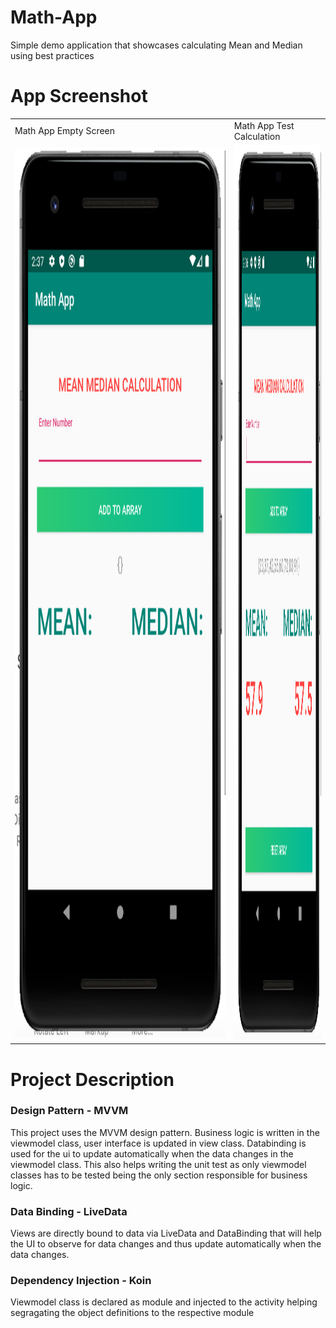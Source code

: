 # Math-App
Simple demo application that showcases calculating Mean and Median using best practices

# App Screenshot

<table>
  <tr>
    <td>Math App Empty Screen</td>
    <td>Math App Test Calculation</td>
  </tr>
  <tr>
    <td><img src="Screenshots/Screenshot1.png" width=704 height=1424></td>
    <td><img src="Screenshots/Screenshot2.png" width=222 height=1432></td>
  </tr>
</table>
 
# Project Description
 
### Design Pattern - MVVM
This project uses the MVVM design pattern. Business logic is written in the viewmodel class, user interface is updated in view class. Databinding is used for the ui to update automatically when the data changes in the viewmodel class. This also helps writing the unit test as only viewmodel classes has to be tested being the only section responsible for business logic.
 
### Data Binding - LiveData
Views are directly bound to data via LiveData and DataBinding that will help the UI to observe for data changes and thus update automatically when the data changes.
 
### Dependency Injection - Koin
Viewmodel class is declared as module and injected to the activity helping segragating the object definitions to the respective module
